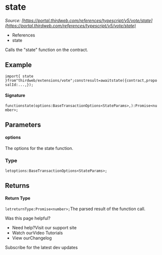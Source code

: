 # state

*Source: [https://portal.thirdweb.com/references/typescript/v5/vote/state](https://portal.thirdweb.com/references/typescript/v5/vote/state)*

* References
* state

Calls the "state" function on the contract.

## Example

`import{ state }from"thirdweb/extensions/vote";constresult=awaitstate({contract,proposalId:...,});`
#### Signature

`functionstate(options:BaseTransactionOptions<StateParams>,):Promise<number>;`
## Parameters

#### options

The options for the state function.

### Type

`letoptions:BaseTransactionOptions<StateParams>;`
## Returns

#### Return Type

`letreturnType:Promise<number>;`The parsed result of the function call.

Was this page helpful?

* Need help?Visit our support site
* Watch ourVideo Tutorials
* View ourChangelog

Subscribe for the latest dev updates

